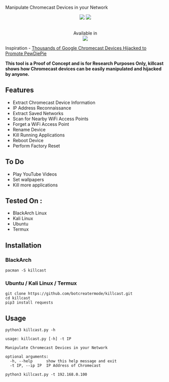 Manipulate Chromecast Devices in your Network
</h4>

<p align="center">
<img src="https://img.shields.io/badge/Python-3-brightgreen.svg?style=plastic">
<img src="https://img.shields.io/badge/Termux-✔-red.svg?style=plastic">
</p>

<p align="center">
  <br>
  Available in
  <br>
  <img src="https://i.imgur.com/1wJVDV5.png">
</p>

Inspiration - [Thousands of Google Chromecast Devices Hijacked to Promote PewDiePie](https://thehackernews.com/2019/01/chromecast-pewdiepie-hack.html)

**This tool is a Proof of Concept and is for Research Purposes Only, killcast shows how Chromecast devices can be easily manipulated and hijacked by anyone.**

## Features

* Extract Chromecast Device Information
* IP Address Reconnaissance
* Extract Saved Networks
* Scan for Nearby WiFi Access Points
* Forget a WiFi Access Point
* Rename Device
* Kill Running Applications
* Reboot Device
* Perform Factory Reset

## To Do

* Play YouTube Videos
* Set wallpapers
* Kill more applications

## Tested On :

* BlackArch Linux
* Kali Linux
* Ubuntu
* Termux

## Installation

### BlackArch
```
pacman -S killcast
```

### Ubuntu / Kali Linux / Termux

```
git clone https://github.com/botcreatermode/killcast.git
cd killcast
pip3 install requests
```

## Usage

```
python3 killcast.py -h

usage: killcast.py [-h] -t IP

Manipulate Chromecast Devices in your Network

optional arguments:
  -h, --help      show this help message and exit
  -t IP, --ip IP  IP Address of Chromecast
```

```
python3 killcast.py -t 192.168.0.100
```
